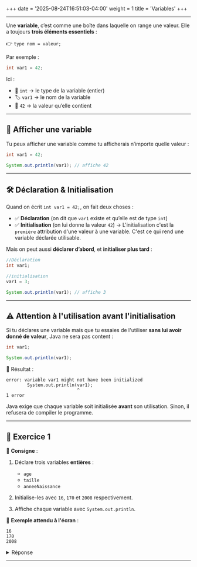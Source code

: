 +++
date = '2025-08-24T16:51:03-04:00'
weight = 1
title = 'Variables'
+++


---

Une **variable**, c’est comme une boîte dans laquelle on range une valeur. Elle a toujours **trois éléments essentiels** :

👉 `type nom = valeur;`

Par exemple : 

```java
int var1 = 42;
```

Ici :

* 🧾 `int` → le type de la variable (entier)
* 🏷️ `var1` → le nom de la variable
* 🎁 `42` → la valeur qu’elle contient

---

## 📢 Afficher une variable

Tu peux afficher une variable comme tu afficherais n’importe quelle valeur :

```java
int var1 = 42;

System.out.println(var1); // affiche 42
```

---

## 🛠️ Déclaration & Initialisation

Quand on écrit `int var1 = 42;`, on fait deux choses :

* ✅ **Déclaration** (on dit que `var1` existe et qu’elle est de type `int`)
* ✅ **Initialisation** (on lui donne la valeur `42`) -> L'initialisation c'est la `première` attribution d'une valeur à une variable. C'est ce qui rend une variable déclarée utilisable.

Mais on peut aussi **déclarer d’abord**, et **initialiser plus tard** :

```java
//Déclaration
int var1;

//initialisation
var1 = 3;

System.out.println(var1); // affiche 3
```

---

## ⚠️ Attention à l'utilisation avant l'initialisation

Si tu déclares une variable mais que tu essaies de l'utiliser **sans lui avoir donné de valeur**, Java ne sera pas content :

```java
int var1;

System.out.println(var1);
```

🔴 Résultat :

```
error: variable var1 might not have been initialized
        System.out.println(var1);
                           ^
1 error
```

Java exige que chaque variable soit initialisée **avant** son utilisation. Sinon, il refusera de compiler le programme.

---

## 🎯 Exercice 1 

🔧 **Consigne** :

1. Déclare trois variables **entières** :

   * `age`
   * `taille`
   * `anneeNaissance`

2. Initialise-les avec  `16`, `170` et `2008` respectivement.

3. Affiche chaque variable avec `System.out.println`.

📝 **Exemple attendu à l'écran**  :

```
16
170
2008
```

<details>
    <summary>Réponse</summary>
    
```java
int age = 16;
int taille = 170;
int anneeNaissance = 2008;

System.out.println(age);
System.out.println(taille);
System.out.println(anneeNaissance);
```
</details>


---










